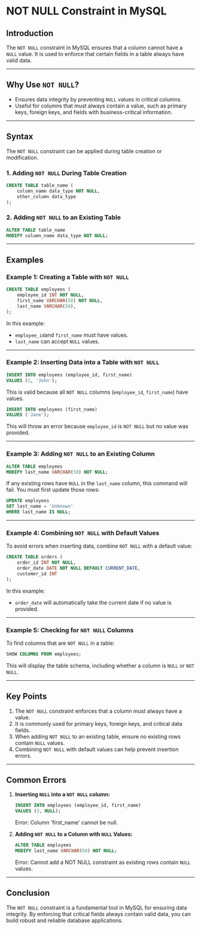 # NOT NULL Constraint in MySQL

## Introduction
The `NOT NULL` constraint in MySQL ensures that a column cannot have a `NULL` value. It is used to enforce that certain fields in a table always have valid data.

---

## Why Use `NOT NULL`?
- Ensures data integrity by preventing `NULL` values in critical columns.
- Useful for columns that must always contain a value, such as primary keys, foreign keys, and fields with business-critical information.

---

## Syntax
The `NOT NULL` constraint can be applied during table creation or modification.

### 1. Adding `NOT NULL` During Table Creation
```sql
CREATE TABLE table_name (
    column_name data_type NOT NULL,
    other_column data_type
);
```

### 2. Adding `NOT NULL` to an Existing Table
```sql
ALTER TABLE table_name
MODIFY column_name data_type NOT NULL;
```

---

## Examples

### Example 1: Creating a Table with `NOT NULL`
```sql
CREATE TABLE employees (
    employee_id INT NOT NULL,
    first_name VARCHAR(50) NOT NULL,
    last_name VARCHAR(50),
);
```
In this example:
- `employee_id`and `first_name` must have values.
- `last_name` can accept `NULL` values.

---

### Example 2: Inserting Data into a Table with `NOT NULL`
```sql
INSERT INTO employees (employee_id, first_name)
VALUES (1, 'John');
```
This is valid because all `NOT NULL` columns (`employee_id`, `first_name`) have values.

```sql
INSERT INTO employees (first_name)
VALUES ('Jane');
```
This will throw an error because `employee_id` is `NOT NULL` but no value was provided.

---

### Example 3: Adding `NOT NULL` to an Existing Column
```sql
ALTER TABLE employees
MODIFY last_name VARCHAR(50) NOT NULL;
```
If any existing rows have `NULL` in the `last_name` column, this command will fail. You must first update those rows:
```sql
UPDATE employees
SET last_name = 'Unknown'
WHERE last_name IS NULL;
```

---

### Example 4: Combining `NOT NULL` with Default Values
To avoid errors when inserting data, combine `NOT NULL` with a default value:
```sql
CREATE TABLE orders (
    order_id INT NOT NULL,
    order_date DATE NOT NULL DEFAULT CURRENT_DATE,
    customer_id INT
);
```
In this example:
- `order_date` will automatically take the current date if no value is provided.

---

### Example 5: Checking for `NOT NULL` Columns
To find columns that are `NOT NULL` in a table:
```sql
SHOW COLUMNS FROM employees;
```
This will display the table schema, including whether a column is `NULL` or `NOT NULL`.

---

## Key Points
1. The `NOT NULL` constraint enforces that a column must always have a value.
2. It is commonly used for primary keys, foreign keys, and critical data fields.
3. When adding `NOT NULL` to an existing table, ensure no existing rows contain `NULL` values.
4. Combining `NOT NULL` with default values can help prevent insertion errors.

---

## Common Errors
1. **Inserting `NULL` into a `NOT NULL` column:**
   ```sql
   INSERT INTO employees (employee_id, first_name)
   VALUES (3, NULL);
   ```
   Error: Column 'first_name' cannot be null.

2. **Adding `NOT NULL` to a Column with `NULL` Values:**
   ```sql
   ALTER TABLE employees
   MODIFY last_name VARCHAR(50) NOT NULL;
   ```
   Error: Cannot add a NOT NULL constraint as existing rows contain `NULL` values.

---

## Conclusion
The `NOT NULL` constraint is a fundamental tool in MySQL for ensuring data integrity. By enforcing that critical fields always contain valid data, you can build robust and reliable database applications.

